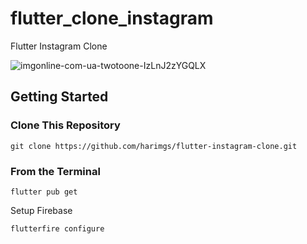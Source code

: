 # flutter_clone_instagram

Flutter Instagram Clone

![imgonline-com-ua-twotoone-IzLnJ2zYGQLX](https://user-images.githubusercontent.com/9896395/225525620-77c800c8-8c1e-4ca9-bfc2-9f3cb3ec5968.jpg)


## Getting Started

### Clone This Repository
```
git clone https://github.com/harimgs/flutter-instagram-clone.git
```

### From the Terminal
```
flutter pub get
```

Setup Firebase 
```
flutterfire configure
```

